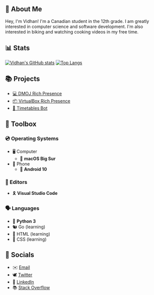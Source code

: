 ## 👋 About Me

Hey, I'm Vidhan! I'm a Canadian student in the 12th grade. I am greatly interested in computer science and software development. I'm also interested in biking and watching cooking videos in my free time.

## 📊 Stats
[![Vidhan's GitHub stats](https://github-readme-stats.vercel.app/api?username=vidhanio&count_private=true&include_all_commits=true&show_icons=true&hide_border=true&theme=tokyonight)](https://github.com/anuraghazra/github-readme-stats) [![Top Langs](https://github-readme-stats.vercel.app/api/top-langs/?username=vidhanio&layout=compact&hide_border=true&theme=tokyonight)](https://github.com/anuraghazra/github-readme-stats)

## 📚 Projects

* [💻 DMOJ Rich Presence](https://premid.app/store/presences/DMOJ)
* [📦 VirtualBox Rich Presence](https://github.com/vidhanio/virtualbox-rich-presence)
* [📅 Timetables Bot](https://github.com/vidhanio/timetables-bot)

## 🧰 Toolbox

### 💿 Operating Systems

* 🖥️ Computer
  * 🍎 **macOS Big Sur**
* 📱 Phone
  * 🤖 **Android 10**

### 📝 Editors

* 🎗️ **Visual Studio Code**

### 🗣️ Languages

* 🐍 **Python 3**
* 🐿️ Go (learning)
* 📄 HTML (learning)
* 🎨 CSS (learning)

## 💬 Socials

* ✉️ [Email](mailto:vidhan@vidhan.io)
* 🕊 [Twitter](https://twitter.com/vidhanio)
* 💼 [LinkedIn](https://www.linkedin.com/in/vidhanio/)
* 📚 [Stack Overflow](https://stackoverflow.com/users/6878838/vidhan)

